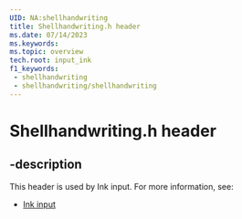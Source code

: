 ```yaml
---
UID: NA:shellhandwriting
title: Shellhandwriting.h header
ms.date: 07/14/2023
ms.keywords: 
ms.topic: overview
tech.root: input_ink
f1_keywords:
 - shellhandwriting
 - shellhandwriting/shellhandwriting
---
```


# Shellhandwriting.h header

## -description

This header is used by Ink input. For more information, see:

- [Ink input](../_input_ink/index.md)
